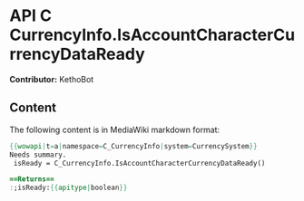 # API C CurrencyInfo.IsAccountCharacterCurrencyDataReady

**Contributor:** KethoBot

## Content

The following content is in MediaWiki markdown format:

```mediawiki
{{wowapi|t=a|namespace=C_CurrencyInfo|system=CurrencySystem}}
Needs summary.
 isReady = C_CurrencyInfo.IsAccountCharacterCurrencyDataReady()

==Returns==
:;isReady:{{apitype|boolean}}
```